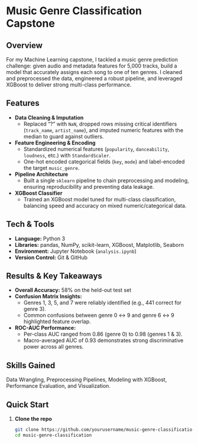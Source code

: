 # Music Genre Classification Capstone

## Overview
For my Machine Learning capstone, I tackled a music genre prediction challenge: given audio and metadata features for 5,000 tracks, build a model that accurately assigns each song to one of ten genres. I cleaned and preprocessed the data, engineered a robust pipeline, and leveraged XGBoost to deliver strong multi-class performance.

## Features
- **Data Cleaning & Imputation**  
  - Replaced “?” with `NaN`, dropped rows missing critical identifiers (`track_name`, `artist_name`), and imputed numeric features with the median to guard against outliers.
- **Feature Engineering & Encoding**  
  - Standardized numerical features (`popularity`, `danceability`, `loudness`, etc.) with `StandardScaler`.  
  - One-hot encoded categorical fields (`key`, `mode`) and label-encoded the target `music_genre`.
- **Pipeline Architecture**  
  - Built a single `sklearn` pipeline to chain preprocessing and modeling, ensuring reproducibility and preventing data leakage.
- **XGBoost Classifier**  
  - Trained an XGBoost model tuned for multi-class classification, balancing speed and accuracy on mixed numeric/categorical data.

## Tech & Tools
- **Language:** Python 3  
- **Libraries:** pandas, NumPy, scikit-learn, XGBoost, Matplotlib, Seaborn  
- **Environment:** Jupyter Notebook (`analysis.ipynb`)  
- **Version Control:** Git & GitHub  

## Results & Key Takeaways
- **Overall Accuracy:** 58% on the held-out test set  
- **Confusion Matrix Insights:**  
  - Genres 1, 3, 5, and 7 were reliably identified (e.g., 441 correct for genre 3).  
  - Common confusions between genre 0 ↔ 9 and genre 6 ↔ 9 highlighted feature overlap.
- **ROC-AUC Performance:**  
  - Per-class AUC ranged from 0.86 (genre 0) to 0.98 (genres 1 & 3).  
  - Macro-averaged AUC of 0.93 demonstrates strong discriminative power across all genres.

## Skills Gained
Data Wrangling, Preprocessing Pipelines, Modeling with XGBoost, Performance Evaluation, and Visualization.

## Quick Start

1. **Clone the repo**  
   ```bash
   git clone https://github.com/yourusername/music-genre-classification.git
   cd music-genre-classification
